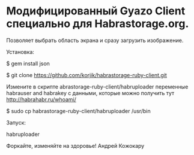 Модифицированный Gyazo Client специально для Habrastorage.org.
===============

Позволяет выбрать область экрана и сразу загрузить изображение.

Установка:

$ gem install json

$ git clone https://github.com/korjik/habrastorage-ruby-client.git

Измените в скрипте abrastorage-ruby-client/habruploader переменные habrauser and habrakey с данными, которые можно получить тут http://habrahabr.ru/whoami/

$ sudo cp habrastorage-ruby-client/habruploader /usr/bin

Запуск:

habruploader
 

Форкайте, изменяйте на здоровье!
Андрей Кожокару

